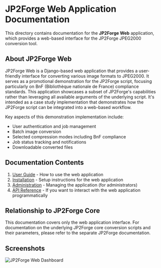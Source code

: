 # JP2Forge Web Application Documentation

This directory contains documentation for the **JP2Forge Web** application, which provides a web-based interface for the JP2Forge JPEG2000 conversion tool.

## About JP2Forge Web

JP2Forge Web is a Django-based web application that provides a user-friendly interface for converting various image formats to JPEG2000. It serves as a promotional demonstration for the JP2Forge script, focusing particularly on BnF (Bibliothèque nationale de France) compliance standards. This application showcases a subset of JP2Forge's capabilities rather than leveraging all available arguments of the underlying script. It's intended as a case study implementation that demonstrates how the JP2Forge script can be integrated into a web-based workflow.

Key aspects of this demonstration implementation include:
- User authentication and job management
- Batch image conversion
- Selected compression modes including BnF compliance
- Job status tracking and notifications
- Downloadable converted files

## Documentation Contents

1. [User Guide](user_guide.md) - How to use the web application
2. [Installation](installation.md) - Setup instructions for the web application
3. [Administration](administration.md) - Managing the application (for administrators)
4. [API Reference](api_reference.md) - If you want to interact with the web application programmatically

## Relationship to JP2Forge Core

This documentation covers only the web application interface. For documentation on the underlying JP2Forge core conversion scripts and their parameters, please refer to the separate JP2Forge documentation.

## Screenshots

![JP2Forge Web Dashboard](../static/images/dashboard-screenshot.png)